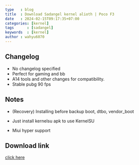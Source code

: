 ```yaml
---
type   : blog
title  : Download Sadangel kernel alioth | Poco F3
date   : 2024-02-15T09:17:35+07:00
categories: [kernel]
tags      : [sadangel]
keywords  : [kernel]
author : wahyu6070
---
```


## Changelog

- No changelog specified
- Perfect for gaming and bb
- A14 tools and other changes for compatibility.
- Stable pubg 90 fps

## Notes
- (Recovery) Installing before backup boot, dtbo, vendor_boot

- Just install kernelsu apk to use KernelSU
- Miui hyper support


## Download link

[click here](https://t.me/sadangelKernel/2762)
